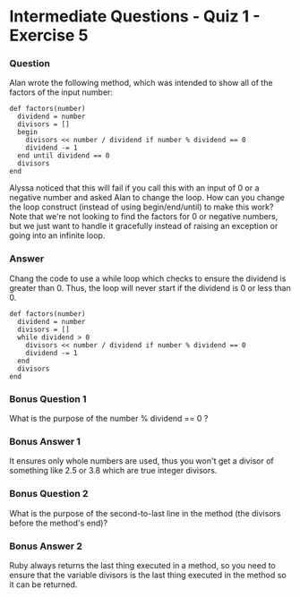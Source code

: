 # Intermediate Questions - Quiz 1 - Exercise 5

### Question
Alan wrote the following method, which was intended to show all of the factors of the input number:

```
def factors(number)
  dividend = number
  divisors = []
  begin
    divisors << number / dividend if number % dividend == 0
    dividend -= 1
  end until dividend == 0
  divisors
end
```

Alyssa noticed that this will fail if you call this with an input of 0 or a negative number and asked Alan to change the loop. How can you change the loop construct (instead of using begin/end/until) to make this work? Note that we're not looking to find the factors for 0 or negative numbers, but we just want to handle it gracefully instead of raising an exception or going into an infinite loop.

### Answer
Chang the code to use a while loop which checks to ensure the dividend is greater than 0. Thus, the loop will never start if the dividend is 0 or less than 0.

```
def factors(number)
  dividend = number
  divisors = []
  while dividend > 0
    divisors << number / dividend if number % dividend == 0
    dividend -= 1
  end
  divisors
end
```

### Bonus Question 1
What is the purpose of the number % dividend == 0 ?

### Bonus Answer 1
It ensures only whole numbers are used, thus you won't get a divisor of something like 2.5 or 3.8 which are true integer divisors.

### Bonus Question 2
What is the purpose of the second-to-last line in the method (the divisors before the method's end)?

### Bonus Answer 2
Ruby always returns the last thing executed in a method, so you need to ensure that the variable divisors is the last thing executed in the method so it can be returned.
